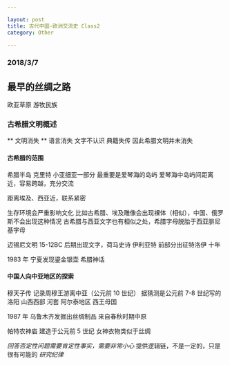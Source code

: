 ```yaml
---

layout: post
title: 古代中国-欧洲交流史 Class2
category: Other

---
```

### 2018/3/7

## 最早的丝绸之路
欧亚草原 游牧民族

### 古希腊文明概述
** 文明消失 ** 语言消失 文字不认识 典籍失传
因此希腊文明并未消失

#### 古希腊的范围
希腊半岛 克里特 小亚细亚一部分 最重要是爱琴海的岛屿
爱琴海中岛屿间距离近，容易跨越，充分交流

距离埃及、西亚近，联系紧密

生存环境会严重影响文化 比如古希腊、埃及雕像会出现裸体（相似），中国、俄罗斯不会出现这种情况
古希腊与西亚文字也有相似之处，希腊字母脱胎于西亚腓尼基字母

迈锡尼文明 15-12BC 后期出现文字，荷马史诗
伊利亚特 前部分出征特洛伊 十年

1983 年 宁夏发现鎏金银壶 希腊神话

#### 中国人向中亚地区的探索
穆天子传 记录周穆王游离中亚（公元前 10 世纪） 据猜测是公元前 7-8 世纪写的
洛阳 山西西部 河套 阿尔泰地区 西王母国

1987 年 乌鲁木齐发掘出丝绸制品 来自春秋时期中原

帕特农神庙 建造于公元前 5 世纪 女神衣物类似于丝绸

*回答否定性问题需要肯定性事实，需要非常小心*
提供逻辑链，不是一定的，只是很有可能的 *研究纪律*
